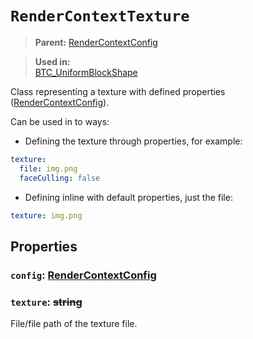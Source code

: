 # `RenderContextTexture`
> **Parent:** [RenderContextConfig](RenderContextConfig.md)<br>

> **Used in:**<br>
> [BTC_UniformBlockShape](../block/component/shape/BTC_UniformBlockShape.md)

Class representing a texture with defined properties ([RenderContextConfig](RenderContextConfig.md)).

Can be used in to ways:
* Defining the texture through properties, for example:
```YAML
texture:
  file: img.png
  faceCulling: false
```
* Defining inline with default properties, just the file:
```YAML
texture: img.png
```

## Properties
### `config`: [RenderContextConfig](RenderContextConfig.md)

### `texture`: <strike>string</strike>

File/file path of the texture file.
